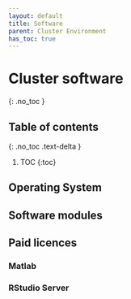 ```yaml
---
layout: default
title: Software
parent: Cluster Environment
has_toc: true
---
```


# Cluster software 
{: .no_toc }

## Table of contents
{: .no_toc .text-delta }

1. TOC
{:toc}

## Operating System

## Software modules

## Paid licences

### Matlab

### RStudio Server


